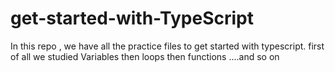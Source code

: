 # get-started-with-TypeScript
In this repo , we have all the practice files to get started with typescript.
first of all we studied Variables 
then loops 
then functions ....and so on 
